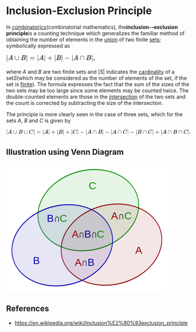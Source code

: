# Inclusion-Exclusion Principle

In [combinatorics](https://en.wikipedia.org/wiki/Combinatorics)(combinatorial mathematics), the**inclusion--exclusion principle**is a counting technique which generalizes the familiar method of obtaining the number of elements in the [union](https://en.wikipedia.org/wiki/Union_(set_theory)) of two finite [sets](https://en.wikipedia.org/wiki/Set_(mathematics)); symbolically expressed as

![image](media/Inclusion-Exclusion-Principle-image1.png)

where *A* and *B* are two finite sets and |*S*| indicates the [cardinality](https://en.wikipedia.org/wiki/Cardinality) of a set*S*(which may be considered as the number of elements of the set, if the set is [finite](https://en.wikipedia.org/wiki/Finite_set)). The formula expresses the fact that the sum of the sizes of the two sets may be too large since some elements may be counted twice. The double-counted elements are those in the [intersection](https://en.wikipedia.org/wiki/Intersection_(set_theory)) of the two sets and the count is corrected by subtracting the size of the intersection.

The principle is more clearly seen in the case of three sets, which for the sets *A*, *B* and *C* is given by

![image](media/Inclusion-Exclusion-Principle-image2.png)

## Illustration using Venn Diagram

![впс с АпВпС ](media/Inclusion-Exclusion-Principle-image3.png)

## References

- <https://en.wikipedia.org/wiki/Inclusion%E2%80%93exclusion_principle>
